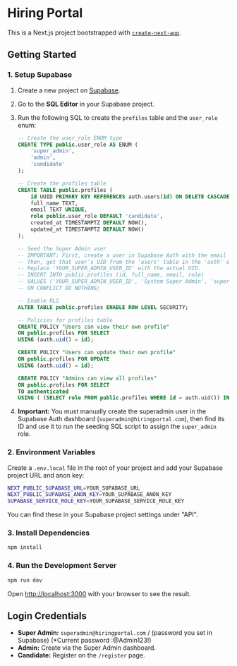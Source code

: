 # Hiring Portal

This is a Next.js project bootstrapped with [`create-next-app`](https://github.com/vercel/next.js/tree/canary/packages/create-next-app).

## Getting Started

### 1. Setup Supabase

1.  Create a new project on [Supabase](https://supabase.com).
2.  Go to the **SQL Editor** in your Supabase project.
3.  Run the following SQL to create the `profiles` table and the `user_role` enum:

    ```sql
    -- Create the user_role ENUM type
    CREATE TYPE public.user_role AS ENUM (
        'super_admin',
        'admin',
        'candidate'
    );

    -- Create the profiles table
    CREATE TABLE public.profiles (
        id UUID PRIMARY KEY REFERENCES auth.users(id) ON DELETE CASCADE,
        full_name TEXT,
        email TEXT UNIQUE,
        role public.user_role DEFAULT 'candidate',
        created_at TIMESTAMPTZ DEFAULT NOW(),
        updated_at TIMESTAMPTZ DEFAULT NOW()
    );

    -- Seed the Super Admin user
    -- IMPORTANT: First, create a user in Supabase Auth with the email 'superadmin@hiringportal.com'
    -- Then, get that user's UID from the 'users' table in the 'auth' schema.
    -- Replace 'YOUR_SUPER_ADMIN_USER_ID' with the actual UID.
    -- INSERT INTO public.profiles (id, full_name, email, role)
    -- VALUES ('YOUR_SUPER_ADMIN_USER_ID', 'System Super Admin', 'superadmin@hiringportal.com', 'super_admin')
    -- ON CONFLICT DO NOTHING;

    -- Enable RLS
    ALTER TABLE public.profiles ENABLE ROW LEVEL SECURITY;

    -- Policies for profiles table
    CREATE POLICY "Users can view their own profile"
    ON public.profiles FOR SELECT
    USING (auth.uid() = id);

    CREATE POLICY "Users can update their own profile"
    ON public.profiles FOR UPDATE
    USING (auth.uid() = id);

    CREATE POLICY "Admins can view all profiles"
    ON public.profiles FOR SELECT
    TO authenticated
    USING ( (SELECT role FROM public.profiles WHERE id = auth.uid()) IN ('admin', 'super_admin') );

    ```
4.  **Important:** You must manually create the superadmin user in the Supabase Auth dashboard (`superadmin@hiringportal.com`), then find its ID and use it to run the seeding SQL script to assign the `super_admin` role.

### 2. Environment Variables

Create a `.env.local` file in the root of your project and add your Supabase project URL and anon key:

```bash
NEXT_PUBLIC_SUPABASE_URL=YOUR_SUPABASE_URL
NEXT_PUBLIC_SUPABASE_ANON_KEY=YOUR_SUPABASE_ANON_KEY
SUPABASE_SERVICE_ROLE_KEY=YOUR_SUPABASE_SERVICE_ROLE_KEY
```

You can find these in your Supabase project settings under "API".

### 3. Install Dependencies

```bash
npm install
```

### 4. Run the Development Server

```bash
npm run dev
```

Open [http://localhost:3000](http://localhost:3000) with your browser to see the result.

## Login Credentials

-   **Super Admin:** `superadmin@hiringportal.com` / (password you set in Supabase) (*Current password :@Admin123!)
-   **Admin:** Create via the Super Admin dashboard.
-   **Candidate:** Register on the `/register` page.
